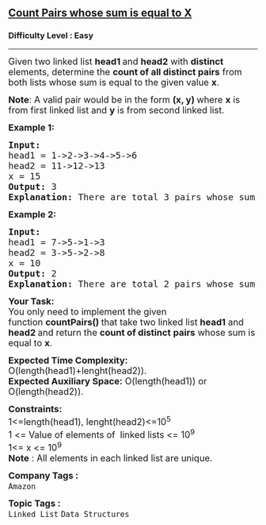 <h2><a href="https://www.geeksforgeeks.org/problems/count-pairs-whose-sum-is-equal-to-x/1?page=1&category=Linked%20List,Queue&difficulty=Easy&status=unsolved&sortBy=submissions">Count Pairs whose sum is equal to X</a></h2><h3>Difficulty Level : Easy</h3><hr><div class="problems_problem_content__Xm_eO"><p><span style="font-size: 18px;">Given two linked list <strong>head</strong><strong>1</strong><strong>&nbsp;</strong>and <strong>head2</strong> with <strong>distinct </strong>elements, determine the <strong>count of all distinct pairs</strong> from both lists whose sum is equal to the given value <strong>x</strong>.</span></p>
<p><span style="font-size: 18px;"><strong>Note</strong>: A valid pair would be in the form <strong>(x, y) </strong>where <strong>x</strong> is from first linked list and <strong>y</strong> is from second linked list.</span></p>
<p><span style="font-size: 18px;"><strong>Example 1:</strong></span></p>
<pre><span style="font-size: 18px;"><strong>Input:
</strong>head1 = 1-&gt;2-&gt;3-&gt;4-&gt;5-&gt;6
head2 = 11-&gt;12-&gt;13
x = 15
<strong>Output: </strong>3<strong>
Explanation: </strong>There are total 3 pairs whose sum is 15 : (4,11) , (3,12) and (2,13)</span>
</pre>
<p><span style="font-size: 18px;"><strong>Example 2:</strong></span></p>
<pre><span style="font-size: 18px;"><strong>Input:
</strong>head1 = 7-&gt;5-&gt;1-&gt;3
head2 = 3-&gt;5-&gt;2-&gt;8
x = 10
<strong>Output: </strong>2<strong>
Explanation: </strong>There are total 2 pairs whose sum is 10 : (7,3) and (5,5)</span></pre>
<p><span style="font-size: 18px;"><strong>Your Task:</strong><br>You only need to implement the given function&nbsp;<strong>countPairs() </strong> that take two linked list <strong>head1</strong> and <strong>head</strong><strong>2 </strong> and return the <strong>count of distinct</strong> <strong>pairs</strong> whose sum is equal to <strong>x</strong>.</span></p>
<p><span style="font-size: 18px;"><strong>Expected Time Complexity:</strong> O(length(head1)+lenght(head2)).<br><strong>Expected Auxiliary Space:</strong> O(length(head1)) or O(length(head2)).</span></p>
<p><span style="font-size: 18px;"><strong>Constraints:</strong><br>1&lt;=length(head1), lenght(head2)&lt;=10<sup>5</sup><br>1 &lt;= Value of elements of&nbsp; linked lists &lt;= 10<sup>9</sup><br>1&lt;= x &lt;= 10<sup>9<br></sup></span><span style="font-size: 18px;"><strong>Note</strong> : All elements in each linked list are unique.</span></p></div><p><span style=font-size:18px><strong>Company Tags : </strong><br><code>Amazon</code>&nbsp;<br><p><span style=font-size:18px><strong>Topic Tags : </strong><br><code>Linked List</code>&nbsp;<code>Data Structures</code>&nbsp;